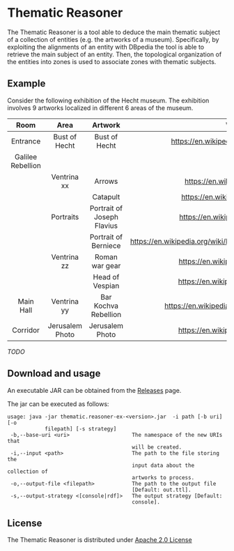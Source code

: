 # Thematic Reasoner

The Thematic Reasoner is a tool able to deduce the main thematic subject of a collection of  entities (e.g. the artworks of a museum).
Specifically, by exploiting the alignments of an entity with DBpedia the tool is able to retrieve the main subject of an entity.
Then, the topological organization of the entities into zones is used to associate zones with thematic subjects.

## Example

Consider the following exhibition of the Hecht museum. The exhibition involves 9 artworks localized in different 6 areas of the museum.

|        Room       |       Area      |           Artwork          |                              Wikipedia                             |
|:-----------------:|:---------------:|:--------------------------:|:------------------------------------------------------------------:|
| Entrance          | Bust of Hecht   | Bust of Hecht              | https://en.wikipedia.org/wiki/Reuben_Hecht                         |
| Galilee Rebellion |                 |                            |                                                                    |
|                   | Ventrina xx     | Arrows                     | https://en.wikipedia.org/wiki/Gamla                                |
|                   |                 | Catapult                   | https://en.wikipedia.org/wiki/Catapult                             |
|                   | Portraits       | Portrait of Joseph Flavius | https://en.wikipedia.org/wiki/Josephus                             |
|                   |                 | Portrait of Berniece       | https://en.wikipedia.org/wiki/Berenice_(daughter_of_Herod_Agrippa) |
|                   | Ventrina zz     | Roman war gear             | https://en.wikipedia.org/wiki/Legionary                            |
|                   |                 | Head of Vespian            | https://en.wikipedia.org/wiki/Vespasian                            |
| Main Hall         | Ventrina yy     | Bar Kochva Rebellion       | https://en.wikipedia.org/wiki/Bar_Kokhba_revolt                    |
| Corridor          | Jerusalem Photo | Jerusalem Photo            | https://en.wikipedia.org/wiki/Jerusalem                            |

*TODO*

## Download and usage

An executable JAR can be obtained from the [Releases](https://github.com/spice-h2020/thematic.reasoner/releases) page.


The jar can be executed as follows:

```
usage: java -jar thematic.reasoner-ex-<version>.jar  -i path [-b uri] [-o
            filepath] [-s strategy]
 -b,--base-uri <uri>                    The namespace of the new URIs that
                                        will be created.
 -i,--input <path>                      The path to the file storing the
                                        input data about the collection of
                                        artworks to process.
 -o,--output-file <filepath>            The path to the output file
                                        [Default: out.ttl].
 -s,--output-strategy <[console|rdf]>   The output strategy [Default:
                                        console].
```

## License

The Thematic Reasoner is distributed under [Apache 2.0 License](LICENSE)
